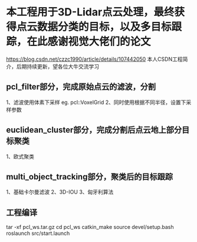 # 本工程用于3D-Lidar点云处理，最终获得点云数据分类的目标，以及多目标跟踪，在此感谢视觉大佬们的论文

https://blog.csdn.net/czzc1990/article/details/107442050 本人CSDN工程简介，后期持续更新，望各位大牛交流学习

## pcl_filter部分，完成原始点云的滤波，分割
1、滤波使用体素下采样 eg. pcl::VoxelGrid
2、同时使用根据不同半径，设置下采样参数

## euclidean_cluster部分，完成分割后点云地上部分目标聚类
1、欧式聚类

## multi_object_tracking部分，聚类后的目标跟踪
1、基础卡尔曼滤波
2、3D-IOU
3、匈牙利算法

## 工程编译
tar -xf pcl_ws.tar.gz
cd pcl_ws
catkin_make
source devel/setup.bash
roslaunch src/start.launch
